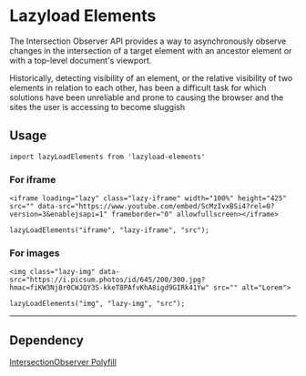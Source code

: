 # Lazyload Elements

The Intersection Observer API provides a way to asynchronously observe changes in the intersection of a target element with an ancestor element or with a top-level document's viewport.

Historically, detecting visibility of an element, or the relative visibility of two elements in relation to each other, has been a difficult task for which solutions have been unreliable and prone to causing the browser and the sites the user is accessing to become sluggish

## Usage
`import lazyLoadElements from 'lazyload-elements'`

### For iframe
`<iframe loading="lazy" class="lazy-iframe" width="100%" height="425" src="" data-src="https://www.youtube.com/embed/ScMzIvxBSi4?rel=0?version=3&enablejsapi=1" frameborder="0" allowfullscreen></iframe>`

`lazyLoadElements("iframe", "lazy-iframe", "src");`


### For images
`<img class="lazy-img" data-src="https://i.picsum.photos/id/645/200/300.jpg?hmac=fiKW3Nj8r0CWJQY3S-kkeT8PAfvKhA8igd9GIRk41Yw" src="" alt="Lorem">`

`lazyLoadElements("img", "lazy-img", "src");`

---

## Dependency

[IntersectionObserver Polyfill](https://www.npmjs.com/package/intersection-observer-polyfill#installation)

